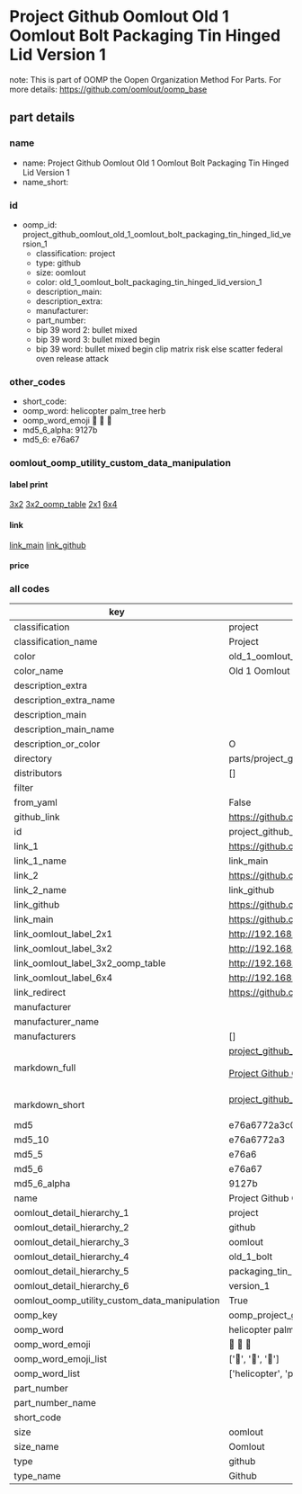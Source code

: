 # Project Github Oomlout Old 1 Oomlout Bolt Packaging Tin Hinged Lid Version 1  

note: This is part of OOMP the Oopen Organization Method For Parts. For more details: https://github.com/oomlout/oomp_base

##  part details
  







### name
* name: Project Github Oomlout Old 1 Oomlout Bolt Packaging Tin Hinged Lid Version 1
* name_short: 
### id
* oomp_id: project_github_oomlout_old_1_oomlout_bolt_packaging_tin_hinged_lid_version_1
  * classification: project
  * type: github
  * size: oomlout
  * color: old_1_oomlout_bolt_packaging_tin_hinged_lid_version_1
  * description_main: 
  * description_extra: 
  * manufacturer: 
  * part_number: 
  * bip 39 word 2: bullet mixed
  * bip 39 word 3: bullet mixed begin
  * bip 39 word: bullet mixed begin clip matrix risk else scatter federal oven release attack

### other_codes
* short_code: 
* oomp_word: helicopter palm_tree herb
* oomp_word_emoji :helicopter: :palm_tree: :herb:
* md5_6_alpha: 9127b
* md5_6: e76a67






### oomlout_oomp_utility_custom_data_manipulation
#### label print
[3x2](http://192.168.1.245:1112/?label=oomp%209127b)
[3x2_oomp_table](http://192.168.1.108:1112/?label=oomp%209127b)
[2x1](http://192.168.1.242:1112/?label=oomp%209127b)
[6x4](http://192.168.1.55:1112/?label=oomp%209127b)    

#### link

[link_main](https://github.com/oomlout/oomlout_oomp_version_1_messy/tree/main/parts/project_github_oomlout_old_1_oomlout_bolt_packaging_tin_hinged_lid_version_1) [link_github](https://github.com/oomlout/oomlout_oomp_version_1_messy/tree/main/parts/project_github_oomlout_old_1_oomlout_bolt_packaging_tin_hinged_lid_version_1)                             

#### price







### all codes 
| key | value |  
| --- | --- |  
| classification | project |  
| classification_name | Project |  
| color | old_1_oomlout_bolt_packaging_tin_hinged_lid_version_1 |  
| color_name | Old 1 Oomlout Bolt Packaging Tin Hinged Lid Version 1 |  
| description_extra |  |  
| description_extra_name |  |  
| description_main |  |  
| description_main_name |  |  
| description_or_color | O  |  
| directory | parts/project_github_oomlout_old_1_oomlout_bolt_packaging_tin_hinged_lid_version_1 |  
| distributors | [] |  
| filter |  |  
| from_yaml | False |  
| github_link | https://github.com/oomlout/oomlout_oomp_part_src/tree/main/parts/project_github_oomlout_old_1_oomlout_bolt_packaging_tin_hinged_lid_version_1 |  
| id | project_github_oomlout_old_1_oomlout_bolt_packaging_tin_hinged_lid_version_1 |  
| link_1 | https://github.com/oomlout/oomlout_oomp_version_1_messy/tree/main/parts/project_github_oomlout_old_1_oomlout_bolt_packaging_tin_hinged_lid_version_1 |  
| link_1_name | link_main |  
| link_2 | https://github.com/oomlout/oomlout_oomp_version_1_messy/tree/main/parts/project_github_oomlout_old_1_oomlout_bolt_packaging_tin_hinged_lid_version_1 |  
| link_2_name | link_github |  
| link_github | https://github.com/oomlout/oomlout_oomp_version_1_messy/tree/main/parts/project_github_oomlout_old_1_oomlout_bolt_packaging_tin_hinged_lid_version_1 |  
| link_main | https://github.com/oomlout/oomlout_oomp_version_1_messy/tree/main/parts/project_github_oomlout_old_1_oomlout_bolt_packaging_tin_hinged_lid_version_1 |  
| link_oomlout_label_2x1 | http://192.168.1.242:1112/?label=oomp%209127b |  
| link_oomlout_label_3x2 | http://192.168.1.245:1112/?label=oomp%209127b |  
| link_oomlout_label_3x2_oomp_table | http://192.168.1.108:1112/?label=oomp%209127b |  
| link_oomlout_label_6x4 | http://192.168.1.55:1112/?label=oomp%209127b |  
| link_redirect | https://github.com/oomlout/oomlout_oomp_version_1_messy/tree/main/parts/project_github_oomlout_old_1_oomlout_bolt_packaging_tin_hinged_lid_version_1 |  
| manufacturer |  |  
| manufacturer_name |  |  
| manufacturers | [] |  
| markdown_full | [project_github_oomlout_old_1_oomlout_bolt_packaging_tin_hinged_lid_version_1](none)<br>[](none)<br>[Project Github Oomlout Old 1 Oomlout Bolt Packaging Tin Hinged Lid Version 1](none)<br><br> |  
| markdown_short | [project_github_oomlout_old_1_oomlout_bolt_packaging_tin_hinged_lid_version_1](none)<br><br> |  
| md5 | e76a6772a3c06906e9c492b428a388f1 |  
| md5_10 | e76a6772a3 |  
| md5_5 | e76a6 |  
| md5_6 | e76a67 |  
| md5_6_alpha | 9127b |  
| name | Project Github Oomlout Old 1 Oomlout Bolt Packaging Tin Hinged Lid Version 1 |  
| oomlout_detail_hierarchy_1 | project |  
| oomlout_detail_hierarchy_2 | github |  
| oomlout_detail_hierarchy_3 | oomlout |  
| oomlout_detail_hierarchy_4 | old_1_bolt |  
| oomlout_detail_hierarchy_5 | packaging_tin_hinged_lid |  
| oomlout_detail_hierarchy_6 | version_1 |  
| oomlout_oomp_utility_custom_data_manipulation | True |  
| oomp_key | oomp_project_github_oomlout_old_1_oomlout_bolt_packaging_tin_hinged_lid_version_1 |  
| oomp_word | helicopter palm_tree herb |  
| oomp_word_emoji | :helicopter: :palm_tree: :herb: |  
| oomp_word_emoji_list | [':helicopter:', ':palm_tree:', ':herb:'] |  
| oomp_word_list | ['helicopter', 'palm_tree', 'herb'] |  
| part_number |  |  
| part_number_name |  |  
| short_code |  |  
| size | oomlout |  
| size_name | Oomlout |  
| type | github |  
| type_name | Github |  
